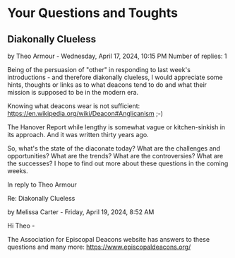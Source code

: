 # Your Questions and Toughts

## Diakonally Clueless
by Theo Armour - Wednesday, April 17, 2024, 10:15 PM
Number of replies: 1

Being of the persuasion of "other" in responding to last week's introductions - and therefore diakonally clueless, I would appreciate some hints, thoughts or links as to what deacons tend to do and what their mission is supposed to be in the modern era.

Knowing what deacons wear is not sufficient: https://en.wikipedia.org/wiki/Deacon#Anglicanism ;-)

The Hanover Report while lengthy is somewhat vague or kitchen-sinkish in its approach. And it was written thirty years ago.

So, what's the state of the diaconate today? What are the challenges and opportunities? What are the trends? What are the controversies? What are the successes? I hope to find out more about these questions in the coming weeks.


In reply to Theo Armour

Re: Diakonally Clueless

by Melissa Carter - Friday, April 19, 2024, 8:52 AM

Hi Theo -

The Association for Episcopal Deacons website has answers to these questions and many more: https://www.episcopaldeacons.org/
